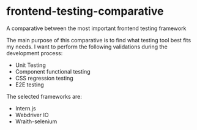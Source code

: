 # frontend-testing-comparative
A comparative between the most important frontend testing framework

The main purpose of this comparative is to find what testing tool best fits my needs.
I want to perform the following validations during the development process:
- Unit Testing
- Component functional testing
- CSS regression testing
- E2E testing

The selected frameworks are:
- Intern.js
- Webdriver IO
- Wraith-selenium


